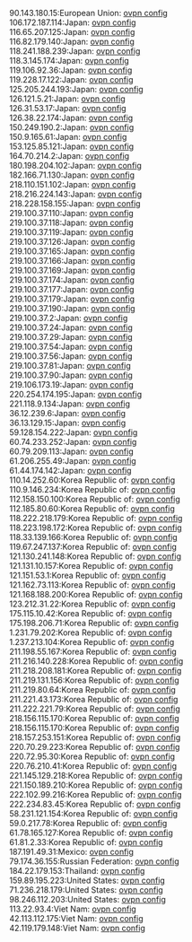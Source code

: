 90.143.180.15:European Union: [ovpn config](vpn/90_143_180_15.ovpn)  
106.172.187.114:Japan: [ovpn config](vpn/106_172_187_114.ovpn)  
116.65.207.125:Japan: [ovpn config](vpn/116_65_207_125.ovpn)  
116.82.179.140:Japan: [ovpn config](vpn/116_82_179_140.ovpn)  
118.241.188.239:Japan: [ovpn config](vpn/118_241_188_239.ovpn)  
118.3.145.174:Japan: [ovpn config](vpn/118_3_145_174.ovpn)  
119.106.92.36:Japan: [ovpn config](vpn/119_106_92_36.ovpn)  
119.228.17.122:Japan: [ovpn config](vpn/119_228_17_122.ovpn)  
125.205.244.193:Japan: [ovpn config](vpn/125_205_244_193.ovpn)  
126.121.5.21:Japan: [ovpn config](vpn/126_121_5_21.ovpn)  
126.31.53.17:Japan: [ovpn config](vpn/126_31_53_17.ovpn)  
126.38.22.174:Japan: [ovpn config](vpn/126_38_22_174.ovpn)  
150.249.190.2:Japan: [ovpn config](vpn/150_249_190_2.ovpn)  
150.9.165.61:Japan: [ovpn config](vpn/150_9_165_61.ovpn)  
153.125.85.121:Japan: [ovpn config](vpn/153_125_85_121.ovpn)  
164.70.214.2:Japan: [ovpn config](vpn/164_70_214_2.ovpn)  
180.198.204.102:Japan: [ovpn config](vpn/180_198_204_102.ovpn)  
182.166.71.130:Japan: [ovpn config](vpn/182_166_71_130.ovpn)  
218.110.151.102:Japan: [ovpn config](vpn/218_110_151_102.ovpn)  
218.216.224.143:Japan: [ovpn config](vpn/218_216_224_143.ovpn)  
218.228.158.155:Japan: [ovpn config](vpn/218_228_158_155.ovpn)  
219.100.37.110:Japan: [ovpn config](vpn/219_100_37_110.ovpn)  
219.100.37.118:Japan: [ovpn config](vpn/219_100_37_118.ovpn)  
219.100.37.119:Japan: [ovpn config](vpn/219_100_37_119.ovpn)  
219.100.37.126:Japan: [ovpn config](vpn/219_100_37_126.ovpn)  
219.100.37.165:Japan: [ovpn config](vpn/219_100_37_165.ovpn)  
219.100.37.166:Japan: [ovpn config](vpn/219_100_37_166.ovpn)  
219.100.37.169:Japan: [ovpn config](vpn/219_100_37_169.ovpn)  
219.100.37.174:Japan: [ovpn config](vpn/219_100_37_174.ovpn)  
219.100.37.177:Japan: [ovpn config](vpn/219_100_37_177.ovpn)  
219.100.37.179:Japan: [ovpn config](vpn/219_100_37_179.ovpn)  
219.100.37.190:Japan: [ovpn config](vpn/219_100_37_190.ovpn)  
219.100.37.2:Japan: [ovpn config](vpn/219_100_37_2.ovpn)  
219.100.37.24:Japan: [ovpn config](vpn/219_100_37_24.ovpn)  
219.100.37.29:Japan: [ovpn config](vpn/219_100_37_29.ovpn)  
219.100.37.54:Japan: [ovpn config](vpn/219_100_37_54.ovpn)  
219.100.37.56:Japan: [ovpn config](vpn/219_100_37_56.ovpn)  
219.100.37.81:Japan: [ovpn config](vpn/219_100_37_81.ovpn)  
219.100.37.90:Japan: [ovpn config](vpn/219_100_37_90.ovpn)  
219.106.173.19:Japan: [ovpn config](vpn/219_106_173_19.ovpn)  
220.254.174.195:Japan: [ovpn config](vpn/220_254_174_195.ovpn)  
221.118.9.134:Japan: [ovpn config](vpn/221_118_9_134.ovpn)  
36.12.239.6:Japan: [ovpn config](vpn/36_12_239_6.ovpn)  
36.13.129.15:Japan: [ovpn config](vpn/36_13_129_15.ovpn)  
59.128.154.222:Japan: [ovpn config](vpn/59_128_154_222.ovpn)  
60.74.233.252:Japan: [ovpn config](vpn/60_74_233_252.ovpn)  
60.79.209.113:Japan: [ovpn config](vpn/60_79_209_113.ovpn)  
61.206.255.49:Japan: [ovpn config](vpn/61_206_255_49.ovpn)  
61.44.174.142:Japan: [ovpn config](vpn/61_44_174_142.ovpn)  
110.14.252.60:Korea Republic of: [ovpn config](vpn/110_14_252_60.ovpn)  
110.9.146.234:Korea Republic of: [ovpn config](vpn/110_9_146_234.ovpn)  
112.158.150.100:Korea Republic of: [ovpn config](vpn/112_158_150_100.ovpn)  
112.185.80.60:Korea Republic of: [ovpn config](vpn/112_185_80_60.ovpn)  
118.222.218.179:Korea Republic of: [ovpn config](vpn/118_222_218_179.ovpn)  
118.223.198.172:Korea Republic of: [ovpn config](vpn/118_223_198_172.ovpn)  
118.33.139.166:Korea Republic of: [ovpn config](vpn/118_33_139_166.ovpn)  
119.67.247.137:Korea Republic of: [ovpn config](vpn/119_67_247_137.ovpn)  
121.130.241.148:Korea Republic of: [ovpn config](vpn/121_130_241_148.ovpn)  
121.131.10.157:Korea Republic of: [ovpn config](vpn/121_131_10_157.ovpn)  
121.151.53.1:Korea Republic of: [ovpn config](vpn/121_151_53_1.ovpn)  
121.162.73.113:Korea Republic of: [ovpn config](vpn/121_162_73_113.ovpn)  
121.168.188.200:Korea Republic of: [ovpn config](vpn/121_168_188_200.ovpn)  
123.212.31.22:Korea Republic of: [ovpn config](vpn/123_212_31_22.ovpn)  
175.115.10.42:Korea Republic of: [ovpn config](vpn/175_115_10_42.ovpn)  
175.198.206.71:Korea Republic of: [ovpn config](vpn/175_198_206_71.ovpn)  
1.231.79.202:Korea Republic of: [ovpn config](vpn/1_231_79_202.ovpn)  
1.237.213.104:Korea Republic of: [ovpn config](vpn/1_237_213_104.ovpn)  
211.198.55.167:Korea Republic of: [ovpn config](vpn/211_198_55_167.ovpn)  
211.216.140.228:Korea Republic of: [ovpn config](vpn/211_216_140_228.ovpn)  
211.218.208.181:Korea Republic of: [ovpn config](vpn/211_218_208_181.ovpn)  
211.219.131.156:Korea Republic of: [ovpn config](vpn/211_219_131_156.ovpn)  
211.219.80.64:Korea Republic of: [ovpn config](vpn/211_219_80_64.ovpn)  
211.221.43.173:Korea Republic of: [ovpn config](vpn/211_221_43_173.ovpn)  
211.222.221.79:Korea Republic of: [ovpn config](vpn/211_222_221_79.ovpn)  
218.156.115.170:Korea Republic of: [ovpn config](vpn/218_156_115_170.ovpn)  
218.156.115.170:Korea Republic of: [ovpn config](vpn/218_156_115_170.ovpn)  
218.157.253.151:Korea Republic of: [ovpn config](vpn/218_157_253_151.ovpn)  
220.70.29.223:Korea Republic of: [ovpn config](vpn/220_70_29_223.ovpn)  
220.72.95.30:Korea Republic of: [ovpn config](vpn/220_72_95_30.ovpn)  
220.76.210.41:Korea Republic of: [ovpn config](vpn/220_76_210_41.ovpn)  
221.145.129.218:Korea Republic of: [ovpn config](vpn/221_145_129_218.ovpn)  
221.150.189.210:Korea Republic of: [ovpn config](vpn/221_150_189_210.ovpn)  
222.102.99.216:Korea Republic of: [ovpn config](vpn/222_102_99_216.ovpn)  
222.234.83.45:Korea Republic of: [ovpn config](vpn/222_234_83_45.ovpn)  
58.231.121.154:Korea Republic of: [ovpn config](vpn/58_231_121_154.ovpn)  
59.0.217.78:Korea Republic of: [ovpn config](vpn/59_0_217_78.ovpn)  
61.78.165.127:Korea Republic of: [ovpn config](vpn/61_78_165_127.ovpn)  
61.81.2.33:Korea Republic of: [ovpn config](vpn/61_81_2_33.ovpn)  
187.191.49.31:Mexico: [ovpn config](vpn/187_191_49_31.ovpn)  
79.174.36.155:Russian Federation: [ovpn config](vpn/79_174_36_155.ovpn)  
184.22.179.153:Thailand: [ovpn config](vpn/184_22_179_153.ovpn)  
159.89.195.223:United States: [ovpn config](vpn/159_89_195_223.ovpn)  
71.236.218.179:United States: [ovpn config](vpn/71_236_218_179.ovpn)  
98.246.112.203:United States: [ovpn config](vpn/98_246_112_203.ovpn)  
113.22.93.4:Viet Nam: [ovpn config](vpn/113_22_93_4.ovpn)  
42.113.112.175:Viet Nam: [ovpn config](vpn/42_113_112_175.ovpn)  
42.119.179.148:Viet Nam: [ovpn config](vpn/42_119_179_148.ovpn)  
